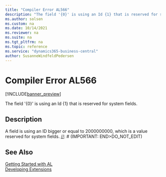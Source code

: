 ```yaml
---
title: "Compiler Error AL566"
description: "The field '{0}' is using an Id {1} that is reserved for system fields."
ms.author: solsen
ms.custom: na
ms.date: 10/14/2021
ms.reviewer: na
ms.suite: na
ms.tgt_pltfrm: na
ms.topic: reference
ms.service: "dynamics365-business-central"
author: SusanneWindfeldPedersen
---
```

[//]: # (START>DO_NOT_EDIT)
[//]: # (IMPORTANT:Do not edit any of the content between here and the END>DO_NOT_EDIT.)
[//]: # (Any modifications should be made in the .xml files in the ModernDev repo.)
# Compiler Error AL566

[!INCLUDE[banner_preview](../includes/banner_preview.md)]

The field '{0}' is using an Id {1} that is reserved for system fields.


## Description
A field is using an ID bigger or equal to 2000000000, which is a value reserved for system fields.
[//]: # (IMPORTANT: END>DO_NOT_EDIT)
## See Also  
[Getting Started with AL](../devenv-get-started.md)  
[Developing Extensions](../devenv-dev-overview.md)  